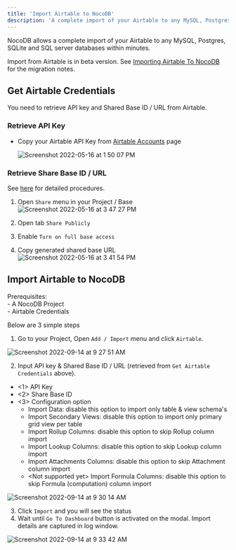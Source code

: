 ```yaml
---
title: 'Import Airtable to NocoDB'
description: 'A complete import of your Airtable to any MySQL, Postgres, SQLite and SQL server databases within minutes'
---
```


NocoDB allows a complete import of your Airtable to any MySQL, Postgres, SQLite and SQL server databases within minutes.

<alert>
Import from Airtable is in beta version. See <a href="https://github.com/nocodb/nocodb/discussions/2122" target="_blank">Importing Airtable To NocoDB</a> for the migration notes.
</alert>

## Get Airtable Credentials

<alert>
You need to retrieve API key and Shared Base ID / URL from Airtable.
</alert>

### Retrieve API Key

- Copy your Airtable API Key from [Airtable Accounts](https://airtable.com/account) page
  
  ![Screenshot 2022-05-16 at 1 50 07 PM](https://user-images.githubusercontent.com/86527202/168569905-48c16d6d-c44a-4337-be49-0ac3dc1f7b75.png)

### Retrieve Share Base ID / URL

See [here](https://support.airtable.com/hc/en-us/articles/205752117-Creating-a-base-share-link-or-a-view-share-link#basesharelink) for detailed procedures.

1. Open `Share` menu in your Project / Base
    ![Screenshot 2022-05-16 at 3 47 27 PM](https://user-images.githubusercontent.com/86527202/168572054-533b8c19-d76e-4add-b876-f1e0570ac33c.png)

2. Open tab `Share Publicly`

3. Enable `Turn on full base access`

4. Copy generated shared base URL
    ![Screenshot 2022-05-16 at 3 41 54 PM](https://user-images.githubusercontent.com/86527202/168572062-5dee065d-2394-426d-8f43-77ecc0c9b73f.png)



## Import Airtable to NocoDB

<alert>
Prerequisites: <br/> - A NocoDB Project <br/> - Airtable Credentials
</alert>
  
Below are 3 simple steps
1. Go to your Project, Open `Add / Import` menu and click `Airtable`.
  
![Screenshot 2022-09-14 at 9 27 51 AM](https://user-images.githubusercontent.com/86527202/190057053-983126b3-287a-4bc4-a1d8-fa89da8f40f8.png)

<!--   ![image](https://user-images.githubusercontent.com/35857179/168772072-937b037b-32b3-4e5b-b982-5ee4b9a4959c.png) -->
<!--   ![image](https://user-images.githubusercontent.com/35857179/168773192-f3ef9d36-3329-4324-ae25-989b611f66bf.png) -->
2. Input API key & Shared Base ID / URL (retrieved from `Get Airtable Credentials` above).
  
  - <1> API Key
  - <2> Share Base ID
  - <3> Configuration option
    - Import Data: disable this option to import only table & view schema's
    - Import Secondary Views: disable this option to import only primary grid view per table
    - Import Rollup Columns: disable this option to skip Rollup column import
    - Import Lookup Columns: disable this option to skip Lookup column import
    - Import Attachments Columns: disable this option to skip Attachment column import
    - \<Not supported yet\> Import Formula Columns: disable this option to skip Formula (computation) column import
    
![Screenshot 2022-09-14 at 9 30 14 AM](https://user-images.githubusercontent.com/86527202/190057133-92807b16-4f2b-4c58-8bae-a2cfe677ee62.png)

<!--   ![image](https://user-images.githubusercontent.com/35857179/168779663-5bb1dac8-01bd-43fb-8638-318a66a0f4bf.png) -->
3. Click `Import` and you will see the status
4. Wait until `Go To Dashboard` button is activated on the modal. Import details are captured in log window.
  
![Screenshot 2022-09-14 at 9 33 42 AM](https://user-images.githubusercontent.com/86527202/190057152-be9ec6cb-e414-465c-8967-d1ad40478ce1.png)

<!--   ![image](https://user-images.githubusercontent.com/35857179/168779906-6163b23e-4bcc-4991-8a77-b2fa94e5dcf3.png) -->

